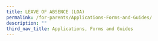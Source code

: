```yaml
---
title: LEAVE OF ABSENCE (LOA)
permalink: /for-parents/Applications-Forms-and-Guides/
description: ""
third_nav_title: Applications, Forms and Guides
---
```


